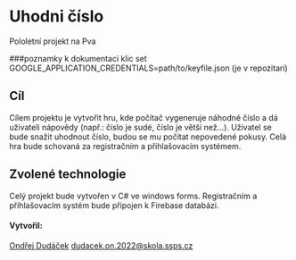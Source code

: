 # Uhodni číslo
Pololetní projekt na Pva

###poznamky k dokumentaci
   klic set GOOGLE_APPLICATION_CREDENTIALS=path/to/keyfile.json (je v repozitari)

## Cíl
 Cílem projektu je vytvořit hru, kde počítač vygeneruje náhodné číslo a dá uživateli nápovědy (např.: číslo je sudé, číslo je větší než...). Uživatel se bude snažit uhodnout číslo, budou se mu počítat nepovedené pokusy. Celá hra bude schovaná za registračním a přihlašovacím systémem.

## Zvolené technologie
 Celý projekt bude vytvořen v C# ve windows forms. Registračním a přihlašovacím systém bude připojen k Firebase databázi.

#### Vytvořil:
 [Ondřej Dudáček](https://github.com/OndrejDudacek)
dudacek.on.2022@skola.ssps.cz

